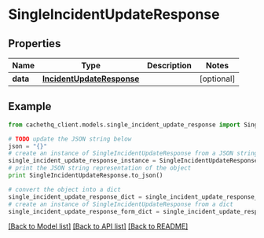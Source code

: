 # SingleIncidentUpdateResponse


## Properties
Name | Type | Description | Notes
------------ | ------------- | ------------- | -------------
**data** | [**IncidentUpdateResponse**](IncidentUpdateResponse.md) |  | [optional] 

## Example

```python
from cachethq_client.models.single_incident_update_response import SingleIncidentUpdateResponse

# TODO update the JSON string below
json = "{}"
# create an instance of SingleIncidentUpdateResponse from a JSON string
single_incident_update_response_instance = SingleIncidentUpdateResponse.from_json(json)
# print the JSON string representation of the object
print SingleIncidentUpdateResponse.to_json()

# convert the object into a dict
single_incident_update_response_dict = single_incident_update_response_instance.to_dict()
# create an instance of SingleIncidentUpdateResponse from a dict
single_incident_update_response_form_dict = single_incident_update_response.from_dict(single_incident_update_response_dict)
```
[[Back to Model list]](../README.md#documentation-for-models) [[Back to API list]](../README.md#documentation-for-api-endpoints) [[Back to README]](../README.md)


